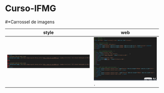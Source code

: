 # Curso-IFMG
#*Carrossel de imagens

|style|web|
|-|-|
|![Tela 01](./stylecarrossel.png)|![Tela 02](./htmlcarrossel.png).|


